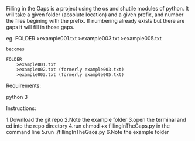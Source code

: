 Filling in the Gaps is a project using the os and shutile modules of python.  It will take a given folder (absolute location) and a given prefix, and number the files begining with the prefix.  If numbering already exists but there are gaps it will fill in those gaps.

eg.  FOLDER
        >example001.txt
        >example003.txt
        >example005.txt 

    becomes

    FOLDER
        >example001.txt
        >example002.txt (formerly example003.txt)
        >example003.txt (formerly example005.txt)

Requirements:

python 3

Instructions:

1.Download the git repo
2.Note the example folder
3.open the terminal and cd into the repo directory
4.run chmod +x fillingInTheGaps.py in the command line
5.run ./fillingInTheGaos.py
6.Note the example folder